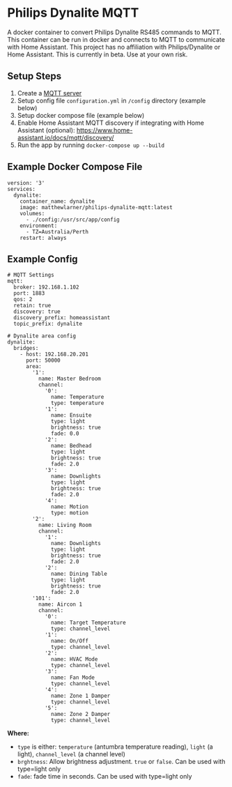 # Philips Dynalite MQTT
A docker container to convert Philips Dynalite RS485 commands to MQTT. This container can be run in docker and connects to MQTT to communicate with Home Assistant. This project has no affiliation with Philips/Dynalite or Home Assistant. This is currently in beta. Use at your own risk.

## Setup Steps
1. Create a [MQTT server](https://hub.docker.com/_/eclipse-mosquitto)
2. Setup config file `configuration.yml` in `/config` directory (example below)
3. Setup docker compose file (example below)
4. Enable Home Assistant MQTT discovery if integrating with Home Assistant (optional): https://www.home-assistant.io/docs/mqtt/discovery/
5. Run the app by running `docker-compose up --build`

## Example Docker Compose File
```
version: '3'
services:
  dynalite:
    container_name: dynalite
    image: matthewlarner/philips-dynalite-mqtt:latest
    volumes:
      - ./config:/usr/src/app/config
    environment:
      - TZ=Australia/Perth
    restart: always
```

## Example Config
```
# MQTT Settings
mqtt:
  broker: 192.168.1.102
  port: 1883
  qos: 2
  retain: true
  discovery: true
  discovery_prefix: homeassistant
  topic_prefix: dynalite

# Dynalite area config
dynalite:
  bridges:
    - host: 192.168.20.201
      port: 50000
      area:
        '1':
          name: Master Bedroom
          channel:       
            '0':
              name: Temperature
              type: temperature
            '1':
              name: Ensuite
              type: light
              brightness: true
              fade: 0.0
            '2':
              name: Bedhead
              type: light
              brightness: true
              fade: 2.0
            '3':
              name: Downlights
              type: light
              brightness: true
              fade: 2.0
            '4':
              name: Motion
              type: motion
        '2':
          name: Living Room
          channel:
            '1':
              name: Downlights
              type: light
              brightness: true
              fade: 2.0
            '2':
              name: Dining Table
              type: light
              brightness: true
              fade: 2.0
        '101':
          name: Aircon 1
          channel:
            '0':
              name: Target Temperature
              type: channel_level
            '1':
              name: On/Off
              type: channel_level
            '2':
              name: HVAC Mode
              type: channel_level
            '3':
              name: Fan Mode
              type: channel_level
            '4':
              name: Zone 1 Damper
              type: channel_level
            '5':
              name: Zone 2 Damper
              type: channel_level
```

**Where:**
- `type` is either: `temperature` (antumbra temperature reading), `light` (a light), `channel_level` (a channel level)
- `brghtness`: Allow brightness adjustment. `true` or `false`. Can be used with type=light only
- `fade`: fade time in seconds. Can be used with type=light only
